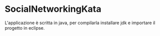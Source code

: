 # SocialNetworkingKata

L'applicazione è scritta in java, per compilarla installare jdk e importare il progetto in eclipse.

